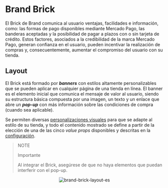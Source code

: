 # Brand Brick 

El Brick de Brand comunica al usuario ventajas, facilidades e información, como: las formas de pago disponibles mediante Mercado Pago, las banderas aceptadas y la posibilidad de pagar a plazos con o sin tarjeta de crédito. Estos factores, asociados a la credibilidad de la marca Mercado Pago, generan confianza en el usuario, pueden incentivar la realización de compras y, consecuentemente, aumentar el compromiso del usuario con su tienda.

## Layout 

El Brick está formado por **_banners_** con estilos altamente personalizables que se pueden aplicar en cualquier página de una tienda en línea.
El banner es el elemento inicial que comunica el mensaje de valor al usuario, siendo su estructura básica compuesta por una imagen, un texto y un enlace que abre un **_pop-up_** con más información sobre las condiciones de compra (cuando sea aplicable).

Se permiten diversas [personalizaciones visuales](/developers/es/docs/checkout-bricks/brand-brick/visual-customizations) para que se adapte al estilo de su tienda, y todo el contenido mostrado se define a partir de la elección de una de las cinco _value props_ disponibles y descritas en la [configuración](/developers/es/docs/checkout-bricks/brand-brick/settings/default-rendering).

> NOTE
> 
> Importante
> 
> Al integrar el Brick, asegúrese de que no haya elementos que puedan interferir con el pop-up.

<center>

![brand-brick-layout-es](checkout-bricks/brand-brick-layout-es.gif)

</center>